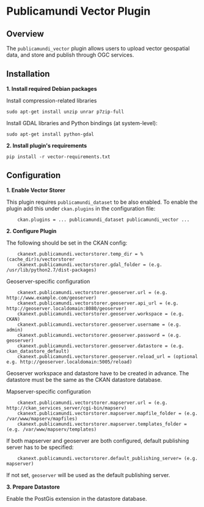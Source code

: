 Publicamundi Vector Plugin
==========================


Overview
--------

The `publicamundi_vector` plugin allows users to upload vector geospatial data, and store and publish through OGC services.


Installation
------------

**1.  Install required Debian packages**

Install compression-related libraries

    sudo apt-get install unzip unrar p7zip-full

Install GDAL libraries and Python bindings (at system-level):

    sudo apt-get install python-gdal   

**2.  Install plugin's requirements**

    pip install -r vector-requirements.txt


Configuration
-------------

**1.  Enable Vector Storer**

  This plugin requires `publicamundi_dataset` to be also enabled. To enable the plugin add this under `ckan.plugins` in the configuration file:
 
        ckan.plugins = ... publicamundi_dataset publicamundi_vector ...

    
**2.  Configure Plugin**

  The following should be set in the CKAN config:

        ckanext.publicamundi.vectorstorer.temp_dir = %(cache_dir)s/vectorstorer
        ckanext.publicamundi.vectorstorer.gdal_folder = (e.g. /usr/lib/python2.7/dist-packages)

Geoserver-specific configuration

        ckanext.publicamundi.vectorstorer.geoserver.url = (e.g. http://www.example.com/geoserver)
        ckanext.publicamundi.vectorstorer.geoserver.api_url = (e.g. http://geoserver.localdomain:8080/geoserver)
        ckanext.publicamundi.vectorstorer.geoserver.workspace = (e.g. CKAN)
        ckanext.publicamundi.vectorstorer.geoserver.username = (e.g. admin)
        ckanext.publicamundi.vectorstorer.geoserver.password = (e.g. geoserver)
        ckanext.publicamundi.vectorstorer.geoserver.datastore = (e.g. ckan_datastore_default)
        ckanext.publicamundi.vectorstorer.geoserver.reload_url = (optional e.g. http://geoserver.localdomain:5005/reload)

Geoserver workspace and datastore have to be created in advance. The datastore must be the same as the CKAN datastore database.

Mapserver-specific configuration

        ckanext.publicamundi.vectorstorer.mapserver.url = (e.g. http://ckan_services_server/cgi-bin/mapserv)
        ckanext.publicamundi.vectorstorer.mapserver.mapfile_folder = (e.g. /var/www/mapserv/mapfiles)
        ckanext.publicamundi.vectorstorer.mapserver.templates_folder = (e.g. /var/www/mapserv/templates)
    
If both mapserver and geoserver are both configured, default publishing server has to be specified:

        ckanext.publicamundi.vectorstorer.default_publishing_server= (e.g. mapserver)
    
If not set, `geoserver` will be used as the default publishing server.

**3.  Prepare Datastore**

  Enable the PostGis extension in the datastore database.

